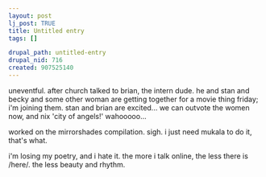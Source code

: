 ```yaml
--- 
layout: post
lj_post: TRUE
title: Untitled entry
tags: []

drupal_path: untitled-entry
drupal_nid: 716
created: 907525140
---
```

uneventful. after church talked to brian, the intern dude. he and stan and becky and some other woman are getting together for a movie thing friday; i'm joining them. stan and brian are excited... we can outvote the women now, and nix 'city of angels!' wahooooo...

worked on the mirrorshades compilation. sigh. i just need mukala to do it, that's what. 

i'm losing my poetry, and i hate it. the more i talk online, the less there is /here/. the less beauty and rhythm.

